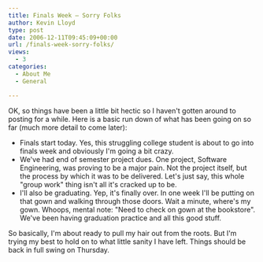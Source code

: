 ```yaml
---
title: Finals Week – Sorry Folks
author: Kevin Lloyd
type: post
date: 2006-12-11T09:45:09+00:00
url: /finals-week-sorry-folks/
views:
  - 3
categories:
  - About Me
  - General

---
```

OK, so things have been a little bit hectic so I haven't gotten around to posting for a while. Here is a basic run down of what has been going on so far (much more detail to come later):

  * Finals start today. Yes, this struggling college student is about to go into finals week and obviously I'm going a bit crazy.
  * We've had end of semester project dues. One project, Software Engineering, was proving to be a major pain. Not the project itself, but the process by which it was to be delivered. Let's just say, this whole "group work" thing isn't all it's cracked up to be.
  * I'll also be graduating. Yep, it's finally over. In one week I'll be putting on that gown and walking through those doors. Wait a minute, where's my gown. Whoops, mental note: "Need to check on gown at the bookstore". We've been having graduation practice and all this good stuff.

So basically, I'm about ready to pull my hair out from the roots. But I'm trying my best to hold on to what little sanity I have left. Things should be back in full swing on Thursday.